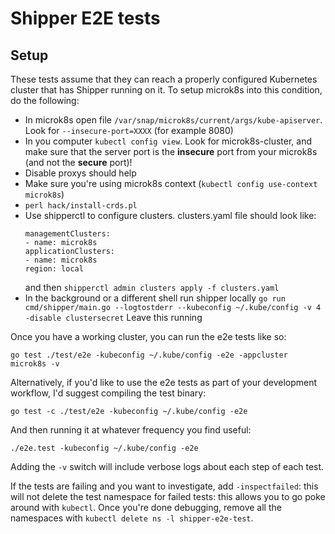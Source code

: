 # Shipper E2E tests

## Setup

These tests assume that they can reach a properly configured Kubernetes cluster
that has Shipper running on it. To setup microk8s into this condition, do
the following:

* In microk8s open file `/var/snap/microk8s/current/args/kube-apiserver`. Look for `--insecure-port=XXXX` (for example 8080)
* In you computer `kubectl config view`. Look for microk8s-cluster, and make sure that the server port is the __insecure__ port from your microk8s (and not the __secure__ port)!
* Disable proxys should help
* Make sure you're using microk8s context (`kubectl config use-context microk8s`)
* `perl hack/install-crds.pl`
* Use shipperctl to configure clusters.
    clusters.yaml file should look like:
    ```
    managementClusters:
    - name: microk8s
    applicationClusters:
    - name: microk8s
    region: local
    ```
    and then `shipperctl admin clusters apply -f clusters.yaml`
* In the background or a different shell run shipper locally `go run cmd/shipper/main.go --logtostderr --kubeconfig ~/.kube/config -v 4 -disable clustersecret`
    Leave this running

Once you have a working cluster, you can run the e2e tests like so:

```
go test ./test/e2e -kubeconfig ~/.kube/config -e2e -appcluster microk8s -v
```

Alternatively, if you'd like to use the e2e tests as part of your development
workflow, I'd suggest compiling the test binary:

```
go test -c ./test/e2e -kubeconfig ~/.kube/config -e2e
```

And then running it at whatever frequency you find useful:

```
./e2e.test -kubeconfig ~/.kube/config -e2e
```

Adding the `-v` switch will include verbose logs about each step of each test.

If the tests are failing and you want to investigate, add `-inspectfailed`:
this will not delete the test namespace for failed tests: this allows you to go
poke around with `kubectl`. Once you're done debugging, remove all the
namespaces with `kubectl delete ns -l shipper-e2e-test`.
